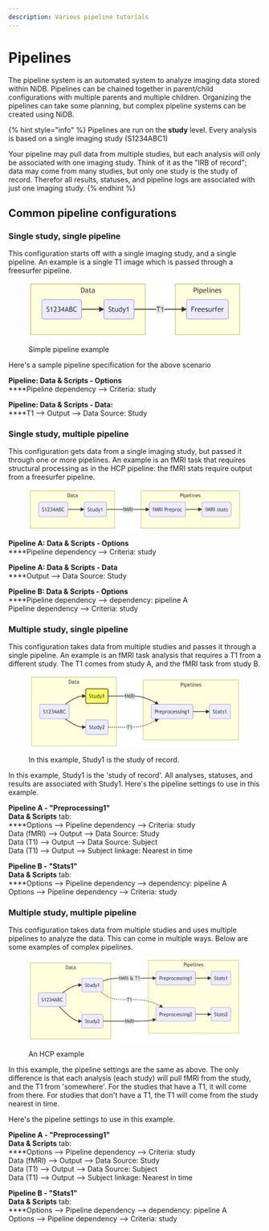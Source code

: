 ```yaml
---
description: Various pipeline tutorials
---
```


# Pipelines

The pipeline system is an automated system to analyze imaging data stored within NiDB. Pipelines can be chained together in parent/child configurations with multiple parents and multiple children. Organizing the pipelines can take some planning, but complex pipeline systems can be created using NiDB.

{% hint style="info" %}
Pipelines are run on the **study** level. Every analysis is based on a single imaging study (S1234ABC1)

Your pipeline may pull data from multiple studies, but each analysis will only be associated with one imaging study. Think of it as the "IRB of record"; data may come from many studies, but only one study is the study of record. Therefor all results, statuses, and pipeline logs are associated with just one imaging study.
{% endhint %}

## Common pipeline configurations

### Single study, single pipeline

This configuration starts off with a single imaging study, and a single pipeline. An example is a single T1 image which is passed through a freesurfer pipeline.

<figure><img src="../.gitbook/assets/image (12).png" alt=""><figcaption><p>Simple pipeline example</p></figcaption></figure>

Here's a sample pipeline specification for the above scenario

**Pipeline: Data & Scripts - Options**\
****Pipeline dependency --> Criteria: study

**Pipeline: Data & Scripts - Data:**\
****T1 --> Output --> Data Source: Study

### Single study, multiple pipeline

This configuration gets data from a single imaging study, but passed it through one or more pipelines. An example is an fMRI task that requires structural processing as in the HCP pipeline: the fMRI stats require output from a freesurfer pipeline.

<figure><img src="../.gitbook/assets/image (13).png" alt=""><figcaption></figcaption></figure>

**Pipeline A: Data & Scripts - Options**\
****Pipeline dependency --> Criteria: study

**Pipeline A: Data & Scripts - Data**\
****Output --> Data Source: Study

**Pipeline B: Data & Scripts - Options**\
****Pipeline dependency --> dependency: pipeline A\
Pipeline dependency --> Criteria: study

### Multiple study, single pipeline

This configuration takes data from multiple studies and passes it through a single pipeline. An example is an fMRI task analysis that requires a T1 from a different study. The T1 comes from study A, and the fMRI task from study B.

<figure><img src="../.gitbook/assets/image (11).png" alt=""><figcaption><p>In this example, Study1 is the study of record.</p></figcaption></figure>

In this example, Study1 is the 'study of record'. All analyses, statuses, and results are associated with Study1. Here's the pipeline settings to use in this example.

**Pipeline A - "Preprocessing1"**\
**Data & Scripts** tab:\
****Options --> Pipeline dependency --> Criteria: study\
Data (fMRI) --> Output --> Data Source: Study\
Data (T1) --> Output --> Data Source: Subject\
Data (T1) --> Output --> Subject linkage: Nearest in time

**Pipeline B - "Stats1"**\
**Data & Scripts** tab:\
****Options --> Pipeline dependency --> dependency: pipeline A\
Options --> Pipeline dependency --> Criteria: study

### Multiple study, multiple pipeline

This configuration takes data from multiple studies and uses multiple pipelines to analyze the data. This can come in multiple ways. Below are some examples of complex pipelines.

<figure><img src="../.gitbook/assets/image (6).png" alt=""><figcaption><p>An HCP example</p></figcaption></figure>

In this example, the pipeline settings are the same as above. The only difference is that each analysis (each study) will pull fMRI from the study, and the T1 from 'somewhere'. For the studies that have a T1, it will come from there. For studies that don't have a T1, the T1 will come from the study nearest in time.

Here's the pipeline settings to use in this example.

**Pipeline A - "Preprocessing1"**\
**Data & Scripts** tab:\
****Options --> Pipeline dependency --> Criteria: study\
Data (fMRI) --> Output --> Data Source: Study\
Data (T1) --> Output --> Data Source: Subject\
Data (T1) --> Output --> Subject linkage: Nearest in time

**Pipeline B - "Stats1"**\
**Data & Scripts** tab:\
****Options --> Pipeline dependency --> dependency: pipeline A\
Options --> Pipeline dependency --> Criteria: study
